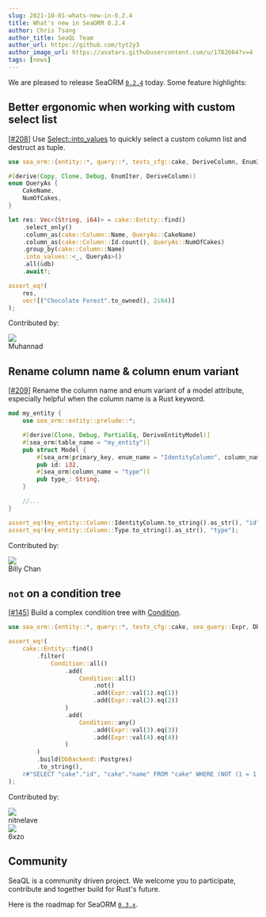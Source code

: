 ```yaml
---
slug: 2021-10-01-whats-new-in-0.2.4
title: What's new in SeaORM 0.2.4
author: Chris Tsang
author_title: SeaQL Team
author_url: https://github.com/tyt2y3
author_image_url: https://avatars.githubusercontent.com/u/1782664?v=4
tags: [news]
---
```


We are pleased to release SeaORM [`0.2.4`](https://github.com/SeaQL/sea-orm/releases/tag/0.2.4) today. Some feature highlights:

## Better ergonomic when working with custom select list

[[#208](https://github.com/SeaQL/sea-orm/pull/208)] Use [Select::into_values](https://docs.rs/sea-orm/0.2.4/sea_orm/entity/prelude/struct.Select.html#method.into_values) to quickly select a custom column list and destruct as tuple.

```rust
use sea_orm::{entity::*, query::*, tests_cfg::cake, DeriveColumn, EnumIter};

#[derive(Copy, Clone, Debug, EnumIter, DeriveColumn)]
enum QueryAs {
    CakeName,
    NumOfCakes,
}

let res: Vec<(String, i64)> = cake::Entity::find()
    .select_only()
    .column_as(cake::Column::Name, QueryAs::CakeName)
    .column_as(cake::Column::Id.count(), QueryAs::NumOfCakes)
    .group_by(cake::Column::Name)
    .into_values::<_, QueryAs>()
    .all(&db)
    .await?;

assert_eq!(
    res,
    vec![("Chocolate Forest".to_owned(), 2i64)]
);
```

Contributed by:

<div class="col col--3 margin-bottom--md">
    <div class="avatar">
        <a class="avatar__photo-link avatar__photo avatar__photo--sm" href="https://github.com/MuhannadAlrusayni">
            <img src="https://avatars.githubusercontent.com/u/14802524?v=4" />
        </a>
        <div class="avatar__intro">
            <div class="avatar__name">
                Muhannad
            </div>
        </div>
    </div>
</div>

## Rename column name & column enum variant

[[#209](https://github.com/SeaQL/sea-orm/pull/209)] Rename the column name and enum variant of a model attribute, especially helpful when the column name is a Rust keyword.

```rust
mod my_entity {
    use sea_orm::entity::prelude::*;

    #[derive(Clone, Debug, PartialEq, DeriveEntityModel)]
    #[sea_orm(table_name = "my_entity")]
    pub struct Model {
        #[sea_orm(primary_key, enum_name = "IdentityColumn", column_name = "id")]
        pub id: i32,
        #[sea_orm(column_name = "type")]
        pub type_: String,
    }

    //...
}

assert_eq!(my_entity::Column::IdentityColumn.to_string().as_str(), "id");
assert_eq!(my_entity::Column::Type.to_string().as_str(), "type");
```

Contributed by:

<div class="container">
    <div class="row">
        <div class="col col--3 margin-bottom--md">
            <div class="avatar">
                <a class="avatar__photo-link avatar__photo avatar__photo--sm" href="https://github.com/billy1624">
                    <img src="https://avatars.githubusercontent.com/u/30400950?v=4" />
                </a>
                <div class="avatar__intro">
                    <div class="avatar__name">
                        Billy Chan
                    </div>
                </div>
            </div>
        </div>
    </div>
</div>

## `not` on a condition tree

[[#145](https://github.com/SeaQL/sea-query/pull/145)] Build a complex condition tree with [Condition](https://docs.rs/sea-query/0.16.5/sea_query/query/struct.Condition.html).

```rust
use sea_orm::{entity::*, query::*, tests_cfg::cake, sea_query::Expr, DbBackend};

assert_eq!(
    cake::Entity::find()
        .filter(
            Condition::all()
                .add(
                    Condition::all()
                        .not()
                        .add(Expr::val(1).eq(1))
                        .add(Expr::val(2).eq(2))
                )
                .add(
                    Condition::any()
                        .add(Expr::val(3).eq(3))
                        .add(Expr::val(4).eq(4))
                )
        )
        .build(DbBackend::Postgres)
        .to_string(),
    r#"SELECT "cake"."id", "cake"."name" FROM "cake" WHERE (NOT (1 = 1 AND 2 = 2)) AND (3 = 3 OR 4 = 4)"#
);
```

Contributed by:

<div class="container">
    <div class="row">
        <div class="col col--3 margin-bottom--md">
            <div class="avatar">
                <a class="avatar__photo-link avatar__photo avatar__photo--sm" href="https://github.com/nitnelave">
                    <img src="https://avatars.githubusercontent.com/u/796633?v=4" />
                </a>
                <div class="avatar__intro">
                    <div class="avatar__name">
                        nitnelave
                    </div>
                </div>
            </div>
        </div>
        <div class="col col--3 margin-bottom--md">
            <div class="avatar">
                <a class="avatar__photo-link avatar__photo avatar__photo--sm" href="https://github.com/6xzo">
                    <img src="https://avatars.githubusercontent.com/u/36180574?v=4" />
                </a>
                <div class="avatar__intro">
                    <div class="avatar__name">
                        6xzo
                    </div>
                </div>
            </div>
        </div>
    </div>
</div>

## Community

SeaQL is a community driven project. We welcome you to participate, contribute and together build for Rust's future.

Here is the roadmap for SeaORM [`0.3.x`](https://github.com/SeaQL/sea-orm/milestone/3).